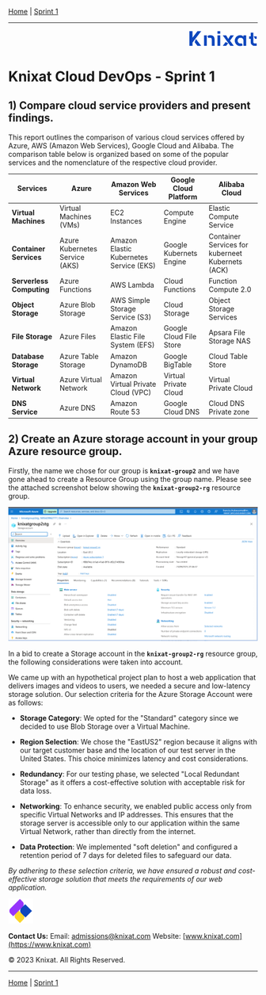 [Home](../README.md) | [Sprint 1](README.md)

---

<p align="right">
    <img src="../.assets/logo-02.png" width="140x" />
</p>

# Knixat Cloud DevOps - Sprint 1

## 1) Compare cloud service providers and present findings.

This report outlines the comparison of various cloud services offered by Azure, AWS (Amazon Web Services), Google Cloud and Alibaba. The comparison table below is organized based on some of the popular services and the nomenclature of the respective cloud provider.


| Services              | Azure         | Amazon Web Services        | Google Cloud Platform   | Alibaba Cloud |
|-----------------------|-----------------------|--------------------------|-----------------------|-----------|
| **Virtual Machines** | Virtual Machines (VMs)|  EC2 Instances  | Compute Engine    | Elastic Compute Service |
| **Container Services** | Azure Kubernetes Service (AKS) | Amazon Elastic Kubernetes Service (EKS)   | Google Kubernets Engine  |Container Services for kuberneet Kubernets (ACK)   |
| **Serverless Computing** | Azure Functions  | AWS Lambda   | Cloud Functions  |  Function Compute 2.0 |
| **Object Storage** | Azure Blob Storage  | AWS Simple Storage Service (S3)   |  Cloud Storage | Object Storage Services  |
| **File Storage** | Azure Files  |Amazon Elastic File System (EFS)   | Google Cloud File Store  | Apsara File Storage NAS  |
| **Database Storage** | Azure Table Storage  | Amazon DynamoDB   |  Google BigTable |Cloud Table Store   |
| **Virtual Network** | Azure Virtual Network  | Amazon Virtual Private Cloud (VPC)   |  Virtual Private Cloud |Virtual Private Cloud   |
| **DNS Service** | Azure DNS  | Amazon Route 53   |   Google Cloud DNS| Cloud DNS Private zone  |



## 2) Create an Azure storage account in your group Azure resource group.

Firstly, the name we chose for our group is **`knixat-group2`** and we have gone ahead to create a Resource Group using the group name. Please see the attached screenshot below showing the **`knixat-group2-rg`** resource group. 

![Image of Storage Account](image/Storage_Account.png)

In a bid to create a Storage account in the **`knixat-group2-rg`** resource group, the following considerations were taken into account.

We came up with an hypothetical project plan to host a web application that delivers images and videos to users, we needed a secure and low-latency storage solution. Our selection criteria for the Azure Storage Account were as follows:

- **Storage Category**: We opted for the "Standard" category since we decided to use Blob Storage over a Virtual Machine.

- **Region Selection**: We chose the "EastUS2" region because it aligns with our target customer base and the location of our test server in the United States. This choice minimizes latency and cost considerations.

- **Redundancy**: For our testing phase, we selected "Local Redundant Storage" as it offers a cost-effective solution with acceptable risk for data loss.

- **Networking**: To enhance security, we enabled public access only from specific Virtual Networks and IP addresses. This ensures that the storage server is accessible only to our application within the same Virtual Network, rather than directly from the internet.

- **Data Protection**: We implemented "soft deletion" and configured a retention period of 7 days for deleted files to safeguard our data.

*By adhering to these selection criteria, we have ensured a robust and cost-effective storage solution that meets the requirements of our web application.*


<p align="left">
    <img src="../.assets/logo-03.png" width="50x" />
</p>

**Contact Us:**
Email: [admissions@knixat.com](mailto:admissions@email.com)
Website: [www.knixat.com](https://www.knixat.com)

&copy; 2023 Knixat. All Rights Reserved.

---

[Home](../README.md) | [Sprint 1](README.md)
